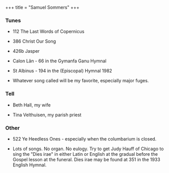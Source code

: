 +++
title = "Samuel Sommers"
+++
 

### Tunes
 
- 112 The Last Words of Copernicus

- 386 Christ Our Song

- 426b Jasper

- Calon Lân - 66 in the Gymanfa Ganu Hymnal

- St Albinus - 194 in the (Episcopal) Hymnal 1982

- Whatever song called will be my favorite, especially major fuges.

 

### Tell
 
- Beth Hall, my wife

- Tina Velthuisen, my parish priest

 

### Other
 
- 522 Ye Heedless Ones - especially when the columbarium is closed.

- Lots of songs. No organ. No eulogy. Try to get Judy Hauff of Chicago to sing the "Dies irae" in either Latin or English at the gradual before the Gospel lesson at the funeral. Dies irae may be found at 351 in the 1933 English Hymnal.
